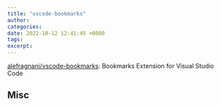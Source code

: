 ```yaml
---
title: "vscode-bookmarks"
author: 
categories: 
date: 2022-10-12 12:41:45 +0800
tags: 
excerpt: 
---
```





[alefragnani/vscode-bookmarks](https://github.com/alefragnani/vscode-bookmarks): Bookmarks Extension for Visual Studio Code




## Misc






